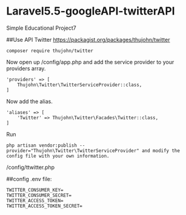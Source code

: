 # Laravel5.5-googleAPI-twitterAPI
Simple Educational Project7

##Use API Twitter
https://packagist.org/packages/thujohn/twitter

```composer require thujohn/twitter```

Now open up /config/app.php and add the service provider to your providers array.
```
'providers' => [
	Thujohn\Twitter\TwitterServiceProvider::class,
]
```
Now add the alias.
```
'aliases' => [
	'Twitter' => Thujohn\Twitter\Facades\Twitter::class,
]
```

Run 
```
php artisan vendor:publish --provider="Thujohn\Twitter\TwitterServiceProvider" and modify the config file with your own information.
```
/config/ttwitter.php

##config
 .env file:
````
TWITTER_CONSUMER_KEY=
TWITTER_CONSUMER_SECRET=
TWITTER_ACCESS_TOKEN=
TWITTER_ACCESS_TOKEN_SECRET=
````